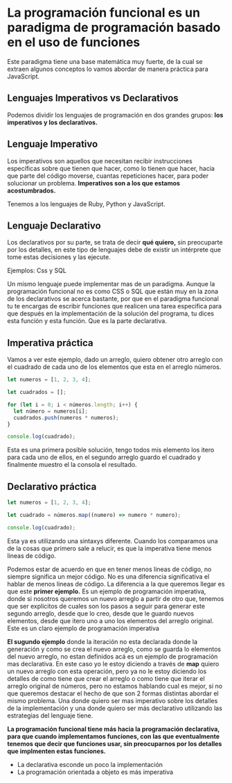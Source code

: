 # La programación funcional es un paradigma de programación basado en el uso de funciones

Este paradigma tiene una base matemática muy fuerte, de la cual se extraen algunos conceptos
lo vamos abordar de manera práctica para JavaScript.

## Lenguajes Imperativos vs Declarativos

Podemos dividir los lenguajes de programación en dos grandes grupos: **los imperativos y los
declarativos.**

## Lenguaje Imperativo

Los imperativos son aquellos que necesitan recibir instrucciones específicas sobre
que tienen que hacer, como lo tienen que hacer, hacia que parte del código moverse, cuantas repeticiones hacer,
para poder solucionar un problema. **Imperativos son a los que estamos acostumbrados.**

Tenemos a los lenguajes de Ruby, Python y JavaScript.

## Lenguaje Declarativo

Los declarativos por su parte, se trata de decir **qué quiero,** sin preocuparte por los
detalles, en este tipo de lenguajes debe de existir un intérprete que tome estas decisiones y las
ejecute.

Ejemplos: Css y SQL

Un mismo lenguaje puede implementar mas de un paradigma. Aunque la programación funcional no es
como CSS o SQL que están muy en la zona de los declarativos se acerca bastante, por que en el paradigma
funcional tu te encargas de escribir funciones que realicen una tarea especifica para que después en la
implementación de la solución del programa, tu dices esta función y esta función. Que es la parte declarativa.

## Imperativa práctica

Vamos a ver este ejemplo, dado un arreglo, quiero obtener otro arreglo con el cuadrado
de cada uno de los elementos que esta en el arreglo números.

```js
let numeros = [1, 2, 3, 4];

let cuadrados = [];

for (let i = 0; i < números.length; i++) {
  let número = numeros[i];
  cuadrados.push(numeros * numeros);
}

console.log(cuadrado);
```

Esta es una primera posible solución, tengo todos mis elemento los itero para cada uno de ellos, en el segundo
arreglo guardo el cuadrado y finalmente muestro el la consola el resultado.

## Declarativo práctica

```js
let numeros = [1, 2, 3, 4];

let cuadrado = números.map((numero) => numero * numero);

console.log(cuadrado);
```

Esta ya es utilizando una sintaxys diferente.
Cuando los comparamos una de la cosas que primero sale a relucir, es que
la imperativa tiene menos lineas de código.

Podemos estar de acuerdo en que en tener menos lineas de código, no siempre
significa un mejor código. No es una diferencia significativa el hablar de menos
lineas de código. La diferencia a la que queremos llegar es que este **primer ejemplo.**
Es un ejemplo de programación imperativa, donde si nosotros queremos un nuevo arreglo
a partir de otro que, tenemos que ser explicitos de cuales son los pasos a seguir
para generar este segundo arreglo, desde que lo creo, desde que le guardo nuevos elementos,
desde que itero uno a uno los elementos del arreglo original. Este es un claro ejemplo
de programación imperativa

**El sugundo ejemplo** donde la iteración no esta declarada donde la generación
y como se crea el nuevo arreglo, como se guarda lo elementos del nuevo arreglo, no estan definidos
acá es un ejemplo de programación mas declarativa. En este caso yo le estoy diciendo
a través de **map** quiero un nuevo arreglo con esta operación, pero ya no le estoy
diciendo los detalles de como tiene que crear el arreglo o como tiene que iterar el arreglo original
de números, pero no estamos hablando cual es mejor, si no que queremos destacar el hecho de que son
2 formas distintas abordar el mismo problema. Una donde quiero ser mas imperativo
sobre los detalles de la implementación y una donde quiero ser más declarativo utilizando
las estrategias del lenguaje tiene.

**La programación funcional tiene más hacia la programación declarativa, para que cuando
implementamos funciones, con las que eventualmente tenemos que decir que funciones usar, sin
preocuparnos por los detalles que implmenten estas funciones.**

- La declarativa esconde un poco la implementación
- La programación orientada a objeto es más imperativa
